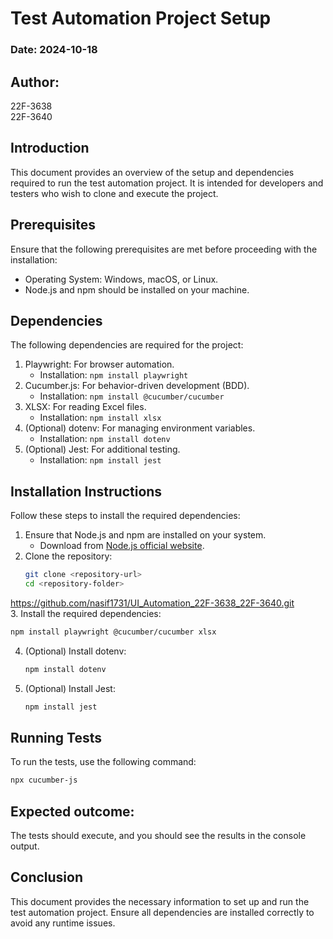 # Test Automation Project Setup
### Date: 2024-10-18
## Author: 
22F-3638<br/>
22F-3640
## Introduction
This document provides an overview of the setup and dependencies required to run the test automation project. It is intended for developers and testers who wish to clone and execute the project.
## Prerequisites
Ensure that the following prerequisites are met before proceeding with the installation:
- Operating System: Windows, macOS, or Linux.
- Node.js and npm should be installed on your machine.
## Dependencies
The following dependencies are required for the project:
1. Playwright: For browser automation.
   - Installation: `npm install playwright`
2. Cucumber.js: For behavior-driven development (BDD).
   - Installation: `npm install @cucumber/cucumber`
3. XLSX: For reading Excel files.
   - Installation: `npm install xlsx`
4. (Optional) dotenv: For managing environment variables.
   - Installation: `npm install dotenv`
5. (Optional) Jest: For additional testing.
   - Installation: `npm install jest`
## Installation Instructions
Follow these steps to install the required dependencies:
1. Ensure that Node.js and npm are installed on your system.
   - Download from [Node.js official website](https://nodejs.org/).
2. Clone the repository:
   ```bash
   git clone <repository-url>
   cd <repository-folder>
   ```
https://github.com/nasif1731/UI_Automation_22F-3638_22F-3640.git
<br/>
3. Install the required dependencies:
   ```bash
   npm install playwright @cucumber/cucumber xlsx
   ```
4. (Optional) Install dotenv:
   ```bash
   npm install dotenv
   ```
5. (Optional) Install Jest:
   ```bash
   npm install jest
   ```
## Running Tests
To run the tests, use the following command:
```bash
npx cucumber-js
```
## Expected outcome: 
The tests should execute, and you should see the results in the console output.
## Conclusion
This document provides the necessary information to set up and run the test automation project. Ensure all dependencies are installed correctly to avoid any runtime issues.

